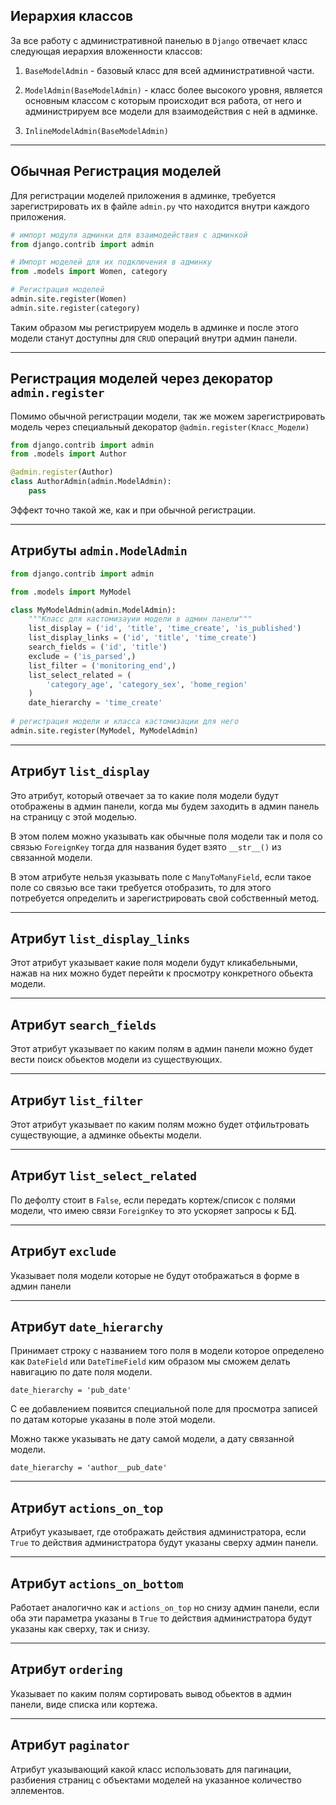 Иерархия классов
---

За все работу с административной панелью в `Django` отвечает класс 
следующая иерархия вложенности классов:

1. `BaseModelAdmin` - базовый класс для всей административной части.

2. `ModelAdmin(BaseModelAdmin)` - класс более высокого уровня, является
основным классом с которым происходит вся работа, от него и администрируем
все модели для взаимодействия с ней в админке.

3. `InlineModelAdmin(BaseModelAdmin)`

---
Обычная Регистрация моделей 
---

Для регистрации моделей приложения в админке, требуется зарегистрировать их
в файле `admin.py` что находится внутри каждого приложения.

```python
# импорт модуля админки для взаимодействия с админкой 
from django.contrib import admin

# Импорт моделей для их подключения в админку
from .models import Women, category

# Регистрация моделей
admin.site.register(Women)
admin.site.register(category)
```
Таким образом мы регистрируем модель в админке и после этого модели станут 
доступны для `CRUD` операций внутри админ панели.


---
Регистрация моделей через декоратор `admin.register`
---

Помимо обычной регистрации модели, так же можем зарегистрировать модель 
через специальный декоратор `@admin.register(Класс_Модели)`

```python
from django.contrib import admin
from .models import Author

@admin.register(Author)
class AuthorAdmin(admin.ModelAdmin):
    pass
```

Эффект точно такой же, как и при обычной регистрации.

---
Атрибуты `admin.ModelAdmin`
---


```python
from django.contrib import admin

from .models import MyModel

class MyModelAdmin(admin.ModelAdmin):
    """Класс для кастомизауии модели в админ панели"""
    list_display = ('id', 'title', 'time_create', 'is_published')
    list_display_links = ('id', 'title', 'time_create')
    search_fields = ('id', 'title')
    exclude = ('is_parsed',)
    list_filter = ('monitoring_end',)
    list_select_related = (
        'category_age', 'category_sex', 'home_region'
    )
    date_hierarchy = 'time_create'
    
# регистрация модели и класса кастомизации для него
admin.site.register(MyModel, MyModelAdmin)
```

---
Атрибут `list_display` 
---
Это атрибут, который отвечает за то какие поля модели
будут отображены в админ панели, когда мы будем заходить в админ
панель на страницу с этой моделью.

В этом полем можно указывать как обычные поля модели так и поля со 
связью `ForeignKey` тогда для названия будет взято `__str__()` из
связанной модели.

В этом атрибуте нельзя указывать поле с `ManyToManyField`, если 
такое поле со связью все таки требуется отобразить, то для этого 
потребуется определить и зарегистрировать свой собственный метод.

---
Атрибут `list_display_links` 
---
Этот атрибут указывает какие поля модели будут 
кликабельными, нажав на них можно будет перейти к просмотру конкретного
обьекта модели.

---
Атрибут `search_fields` 
---
Этот атрибут указывает по каким полям в админ панели
можно будет вести поиск обьектов модели из существующих.

---
Атрибут `list_filter`
---
Этот атрибут указывает по каким полям можно будет отфильтровать
существующие, а админке обьекты модели.

---
Атрибут `list_select_related`
---
По дефолту стоит в `False`, если передать кортеж/список с полями модели,
что имею связи `ForeignKey` то это ускоряет запросы к БД.

---
Атрибут `exclude`
---
Указывает поля модели которые не будут отображаться в форме в админ панели 


---
Атрибут `date_hierarchy`
---
Принимает строку с названием того поля в модели которое
определено как  `DateField` или `DateTimeField` ким образом мы сможем делать
навигацию по дате поля модели.

    date_hierarchy = 'pub_date'

С ее добавлением появится специальной поле для просмотра записей по датам 
которые указаны в поле этой модели.

Можно также указывать не дату самой модели, а дату связанной модели.

    date_hierarchy = 'author__pub_date'

---
Атрибут `actions_on_top`
---
Атрибут указывает, где отображать действия администратора,
если `True` то действия администратора будут указаны сверху админ панели.

---
Атрибут `actions_on_bottom`
---
Работает аналогично как и `actions_on_top` но снизу админ панели, если оба
эти параметра указаны в `True` то действия администратора будут указаны 
как сверху, так и снизу.

---
Атрибут `ordering`
---
Указывает по каким полям сортировать вывод обьектов в админ панели, виде
списка или кортежа.

---
Атрибут `paginator`
---
Атрибут указывающий какой класс использовать для пагинации, разбиения страниц 
с объектами моделей на указанное количество эллементов.
